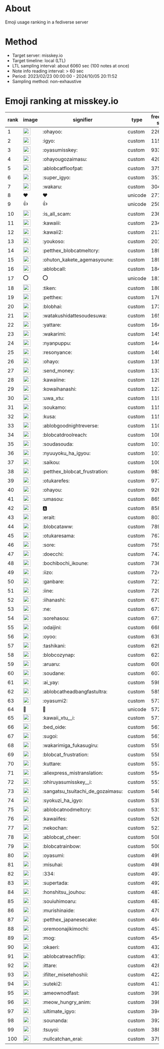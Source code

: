 # About
Emoji usage ranking in a fediverse server

# Method
- Target server: misskey.io
- Target timeline: local (LTL)
- LTL sampling interval: about 6060 sec (100 notes at once)
- Note info reading interval: > 60 sec
- Period: 2023/02/23 00:00:00 - 2024/10/05 20:11:52 
- Sampling method: non-exhaustive

# Emoji ranking at misskey.io

|rank|image|signifier|type|frequency score|
|----|----|----|----|----|
|1|<img height="24" src="https://misskey.io/emoji/ohayoo.webp">|:ohayoo:|custom|226792|
|2|<img height="24" src="https://misskey.io/emoji/igyo.webp">|:igyo:|custom|115794|
|3|<img height="24" src="https://misskey.io/emoji/oyasumisskey.webp">|:oyasumisskey:|custom|93329|
|4|<img height="24" src="https://misskey.io/emoji/ohayougozaimasu.webp">|:ohayougozaimasu:|custom|42081|
|5|<img height="24" src="https://misskey.io/emoji/ablobcatfloofpat.webp">|:ablobcatfloofpat:|custom|37547|
|6|<img height="24" src="https://misskey.io/emoji/super_igyo.webp">|:super_igyo:|custom|35158|
|7|<img height="24" src="https://misskey.io/emoji/wakaru.webp">|:wakaru:|custom|30418|
|8|❤|❤|unicode|27100|
|9|👍|👍|unicode|25004|
|10|<img height="24" src="https://misskey.io/emoji/is_all_scam.webp">|:is_all_scam:|custom|23632|
|11|<img height="24" src="https://misskey.io/emoji/kawaiii.webp">|:kawaiii:|custom|23451|
|12|<img height="24" src="https://misskey.io/emoji/kawaii2.webp">|:kawaii2:|custom|21381|
|13|<img height="24" src="https://misskey.io/emoji/youkoso.webp">|:youkoso:|custom|20128|
|14|<img height="24" src="https://misskey.io/emoji/petthex_blobcatmeltcry.webp">|:petthex_blobcatmeltcry:|custom|18952|
|15|<img height="24" src="https://misskey.io/emoji/ohuton_kakete_agemasyoune.webp">|:ohuton_kakete_agemasyoune:|custom|18927|
|16|<img height="24" src="https://misskey.io/emoji/ablobcall.webp">|:ablobcall:|custom|18417|
|17|⭕|⭕|unicode|18107|
|18|<img height="24" src="https://misskey.io/emoji/tiken.webp">|:tiken:|custom|18092|
|19|<img height="24" src="https://misskey.io/emoji/petthex.webp">|:petthex:|custom|17680|
|20|<img height="24" src="https://misskey.io/emoji/blobhai.webp">|:blobhai:|custom|17315|
|21|<img height="24" src="https://misskey.io/emoji/watakushidattesoudesuwa.webp">|:watakushidattesoudesuwa:|custom|16503|
|22|<img height="24" src="https://misskey.io/emoji/yattare.webp">|:yattare:|custom|16411|
|23|<img height="24" src="https://misskey.io/emoji/wakarimi.webp">|:wakarimi:|custom|14556|
|24|<img height="24" src="https://misskey.io/emoji/nyanpuppu.webp">|:nyanpuppu:|custom|14419|
|25|<img height="24" src="https://misskey.io/emoji/resonyance.webp">|:resonyance:|custom|14053|
|26|<img height="24" src="https://misskey.io/emoji/ohayo.webp">|:ohayo:|custom|13554|
|27|<img height="24" src="https://misskey.io/emoji/send_money.webp">|:send_money:|custom|13335|
|28|<img height="24" src="https://misskey.io/emoji/kawaiine.webp">|:kawaiine:|custom|12993|
|29|<img height="24" src="https://misskey.io/emoji/kowaihanashi.webp">|:kowaihanashi:|custom|12729|
|30|<img height="24" src="https://misskey.io/emoji/uwa_xtu.webp">|:uwa_xtu:|custom|11938|
|31|<img height="24" src="https://misskey.io/emoji/soukamo.webp">|:soukamo:|custom|11589|
|32|<img height="24" src="https://misskey.io/emoji/kusa.webp">|:kusa:|custom|11557|
|33|<img height="24" src="https://misskey.io/emoji/ablobgoodnightreverse.webp">|:ablobgoodnightreverse:|custom|11065|
|34|<img height="24" src="https://misskey.io/emoji/blobcatdroolreach.webp">|:blobcatdroolreach:|custom|10837|
|35|<img height="24" src="https://misskey.io/emoji/soudasouda.webp">|:soudasouda:|custom|10196|
|36|<img height="24" src="https://misskey.io/emoji/nyuuyoku_ha_igyou.webp">|:nyuuyoku_ha_igyou:|custom|10179|
|37|<img height="24" src="https://misskey.io/emoji/saikou.webp">|:saikou:|custom|10030|
|38|<img height="24" src="https://misskey.io/emoji/petthex_blobcat_frustration.webp">|:petthex_blobcat_frustration:|custom|9833|
|39|<img height="24" src="https://misskey.io/emoji/otukarefes.webp">|:otukarefes:|custom|9778|
|40|<img height="24" src="https://misskey.io/emoji/ohayou.webp">|:ohayou:|custom|9268|
|41|<img height="24" src="https://misskey.io/emoji/umasou.webp">|:umasou:|custom|8658|
|42|<img height="24" src="https://misskey.io/emoji/a.webp">|:a:|custom|8580|
|43|<img height="24" src="https://misskey.io/emoji/erait.webp">|:erait:|custom|8036|
|44|<img height="24" src="https://misskey.io/emoji/blobcataww.webp">|:blobcataww:|custom|7892|
|45|<img height="24" src="https://misskey.io/emoji/otukaresama.webp">|:otukaresama:|custom|7675|
|46|<img height="24" src="https://misskey.io/emoji/sore.webp">|:sore:|custom|7552|
|47|<img height="24" src="https://misskey.io/emoji/doecchi.webp">|:doecchi:|custom|7470|
|48|<img height="24" src="https://misskey.io/emoji/bochibochi_ikoune.webp">|:bochibochi_ikoune:|custom|7364|
|49|<img height="24" src="https://misskey.io/emoji/iizo.webp">|:iizo:|custom|7245|
|50|<img height="24" src="https://misskey.io/emoji/ganbare.webp">|:ganbare:|custom|7212|
|51|<img height="24" src="https://misskey.io/emoji/iine.webp">|:iine:|custom|7200|
|52|<img height="24" src="https://misskey.io/emoji/iihanashi.webp">|:iihanashi:|custom|6736|
|53|<img height="24" src="https://misskey.io/emoji/ne.webp">|:ne:|custom|6730|
|54|<img height="24" src="https://misskey.io/emoji/sorehasou.webp">|:sorehasou:|custom|6719|
|55|<img height="24" src="https://misskey.io/emoji/odaijini.webp">|:odaijini:|custom|6688|
|56|<img height="24" src="https://misskey.io/emoji/oyoo.webp">|:oyoo:|custom|6390|
|57|<img height="24" src="https://misskey.io/emoji/tashikani.webp">|:tashikani:|custom|6296|
|58|<img height="24" src="https://misskey.io/emoji/blobcozynap.webp">|:blobcozynap:|custom|6231|
|59|<img height="24" src="https://misskey.io/emoji/aruaru.webp">|:aruaru:|custom|6097|
|60|<img height="24" src="https://misskey.io/emoji/soudane.webp">|:soudane:|custom|6077|
|61|<img height="24" src="https://misskey.io/emoji/ai_yay.webp">|:ai_yay:|custom|5980|
|62|<img height="24" src="https://misskey.io/emoji/ablobcatheadbangfastultra.webp">|:ablobcatheadbangfastultra:|custom|5856|
|63|<img height="24" src="https://misskey.io/emoji/oyasumi2.webp">|:oyasumi2:|custom|5739|
|64|🎉|🎉|unicode|5724|
|65|<img height="24" src="https://misskey.io/emoji/kawaii_xtu__i.webp">|:kawaii_xtu__i:|custom|5714|
|66|<img height="24" src="https://misskey.io/emoji/bed_oide.webp">|:bed_oide:|custom|5611|
|67|<img height="24" src="https://misskey.io/emoji/sugoi.webp">|:sugoi:|custom|5610|
|68|<img height="24" src="https://misskey.io/emoji/wakarimiga_fukasugiru.webp">|:wakarimiga_fukasugiru:|custom|5594|
|69|<img height="24" src="https://misskey.io/emoji/blobcat_frustration.webp">|:blobcat_frustration:|custom|5585|
|70|<img height="24" src="https://misskey.io/emoji/kuttare.webp">|:kuttare:|custom|5571|
|71|<img height="24" src="https://misskey.io/emoji/aliexpress_mistranslation.webp">|:aliexpress_mistranslation:|custom|5543|
|72|<img height="24" src="https://misskey.io/emoji/ohiruyasumisskey__i.webp">|:ohiruyasumisskey__i:|custom|5519|
|73|<img height="24" src="https://misskey.io/emoji/sangatsu_tsuitachi_de_gozaimasu.webp">|:sangatsu_tsuitachi_de_gozaimasu:|custom|5407|
|74|<img height="24" src="https://misskey.io/emoji/syokuzi_ha_igyo.webp">|:syokuzi_ha_igyo:|custom|5396|
|75|<img height="24" src="https://misskey.io/emoji/ablobcatnodmeltcry.webp">|:ablobcatnodmeltcry:|custom|5312|
|76|<img height="24" src="https://misskey.io/emoji/kawaiifes.webp">|:kawaiifes:|custom|5265|
|77|<img height="24" src="https://misskey.io/emoji/nekochan.webp">|:nekochan:|custom|5218|
|78|<img height="24" src="https://misskey.io/emoji/ablobcat_cheer.webp">|:ablobcat_cheer:|custom|5084|
|79|<img height="24" src="https://misskey.io/emoji/blobcatrainbow.webp">|:blobcatrainbow:|custom|5002|
|80|<img height="24" src="https://misskey.io/emoji/oyasumi.webp">|:oyasumi:|custom|4992|
|81|<img height="24" src="https://misskey.io/emoji/misuhai.webp">|:misuhai:|custom|4985|
|82|<img height="24" src="https://misskey.io/emoji/334.webp">|:334:|custom|4977|
|83|<img height="24" src="https://misskey.io/emoji/supertada.webp">|:supertada:|custom|4925|
|84|<img height="24" src="https://misskey.io/emoji/honshitsu_jouhou.webp">|:honshitsu_jouhou:|custom|4875|
|85|<img height="24" src="https://misskey.io/emoji/souiuhimoaru.webp">|:souiuhimoaru:|custom|4873|
|86|<img height="24" src="https://misskey.io/emoji/murishinaide.webp">|:murishinaide:|custom|4706|
|87|<img height="24" src="https://misskey.io/emoji/petthex_japanesecake.webp">|:petthex_japanesecake:|custom|4646|
|88|<img height="24" src="https://misskey.io/emoji/oremoonajikimochi.webp">|:oremoonajikimochi:|custom|4579|
|89|<img height="24" src="https://misskey.io/emoji/mog.webp">|:mog:|custom|4540|
|90|<img height="24" src="https://misskey.io/emoji/okaeri.webp">|:okaeri:|custom|4321|
|91|<img height="24" src="https://misskey.io/emoji/ablobcatreachflip.webp">|:ablobcatreachflip:|custom|4314|
|92|<img height="24" src="https://misskey.io/emoji/ittare.webp">|:ittare:|custom|4282|
|93|<img height="24" src="https://misskey.io/emoji/ifilter_misetehoshii.webp">|:ifilter_misetehoshii:|custom|4223|
|94|<img height="24" src="https://misskey.io/emoji/suteki2.webp">|:suteki2:|custom|4136|
|95|<img height="24" src="https://misskey.io/emoji/ameownodfast.webp">|:ameownodfast:|custom|3995|
|96|<img height="24" src="https://misskey.io/emoji/meow_hungry_anim.webp">|:meow_hungry_anim:|custom|3986|
|97|<img height="24" src="https://misskey.io/emoji/ultimate_igyo.webp">|:ultimate_igyo:|custom|3944|
|98|<img height="24" src="https://misskey.io/emoji/sounanda.webp">|:sounanda:|custom|3929|
|99|<img height="24" src="https://misskey.io/emoji/tsuyoi.webp">|:tsuyoi:|custom|3881|
|100|<img height="24" src="https://misskey.io/emoji/nullcatchan_erai.webp">|:nullcatchan_erai:|custom|3795|
